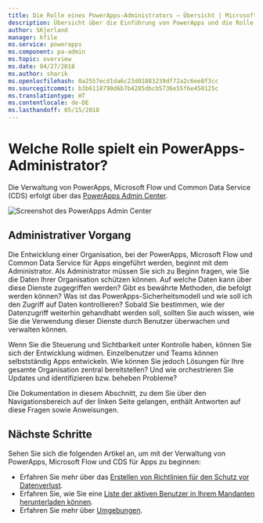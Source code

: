 ```yaml
---
title: Die Rolle eines PowerApps-Administrators – Übersicht | Microsoft-Dokumentation
description: Übersicht über die Einführung von PowerApps und die Rolle eines PowerApps-Administrators
author: SKjerland
manager: kfile
ms.service: powerapps
ms.component: pa-admin
ms.topic: overview
ms.date: 04/27/2018
ms.author: sharik
ms.openlocfilehash: 0a2557ecd1da6c23d01883239df72a2c6ee8f3cc
ms.sourcegitcommit: b3b6118790d6b7b4285dbcb5736e55f6e450125c
ms.translationtype: HT
ms.contentlocale: de-DE
ms.lasthandoff: 05/15/2018
---
```

# <a name="whats-the-role-of-a-powerapps-administrator"></a>Welche Rolle spielt ein PowerApps-Administrator?
Die Verwaltung von PowerApps, Microsoft Flow und Common Data Service (CDS) erfolgt über das [PowerApps Admin Center](https://admin.powerapps.com).

![Screenshot des PowerApps Admin Center](./media/index/admin-center.png)

## <a name="administration-journey"></a>Administrativer Vorgang
Die Entwicklung einer Organisation, bei der PowerApps, Microsoft Flow und Common Data Service für Apps eingeführt werden, beginnt mit dem Administrator. Als Administrator müssen Sie sich zu Beginn fragen, wie Sie die Daten Ihrer Organisation schützen können. Auf welche Daten kann über diese Dienste zugegriffen werden? Gibt es bewährte Methoden, die befolgt werden können? Was ist das PowerApps-Sicherheitsmodell und wie soll ich den Zugriff auf Daten kontrollieren? Sobald Sie bestimmen, wie der Datenzugriff weiterhin gehandhabt werden soll, sollten Sie auch wissen, wie Sie die Verwendung dieser Dienste durch Benutzer überwachen und verwalten können.

Wenn Sie die Steuerung und Sichtbarkeit unter Kontrolle haben, können Sie sich der Entwicklung widmen. Einzelbenutzer und Teams können selbstständig Apps entwickeln. Wie können Sie jedoch Lösungen für Ihre gesamte Organisation zentral bereitstellen? Und wie orchestrieren Sie Updates und identifizieren bzw. beheben Probleme?

Die Dokumentation in diesem Abschnitt, zu dem Sie über den Navigationsbereich auf der linken Seite gelangen, enthält Antworten auf diese Fragen sowie Anweisungen.

## <a name="next-steps"></a>Nächste Schritte
Sehen Sie sich die folgenden Artikel an, um mit der Verwaltung von PowerApps, Microsoft Flow und CDS für Apps zu beginnen:
* Erfahren Sie mehr über das [Erstellen von Richtlinien für den Schutz vor Datenverlust](create-dlp-policy.md).
* Erfahren Sie, wie Sie eine [Liste der aktiven Benutzer in Ihrem Mandanten herunterladen können](admin-view-user-licenses.md).
* Erfahren Sie mehr über [Umgebungen](environments-overview.md).
